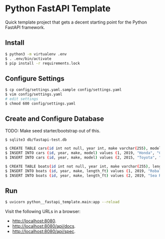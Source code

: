 # Python FastAPI Template

Quick template project that gets a decent starting point for the Python FastAPI framework.

## Install

```bash
$ python3 -m virtualenv .env
$ . .env/bin/activate
$ pip install -r requirements.lock
```

## Configure Settings

```bash
$ cp config/settings.yaml.sample config/settings.yaml
$ vim config/settings.yaml
# edit settings
$ chmod 600 config/settings.yaml
```

## Create and Configure Database

TODO: Make seed starter/bootstrap out of this.

```bash
$ sqlite3 db/fastapi-test.db

$ CREATE TABLE cars(id int not null, year int, make varchar(255), model varchar(255), primary key (id));
$ INSERT INTO cars (id, year, make, model) values (1, 2019, "Honda", "Civic");
$ INSERT INTO cars (id, year, make, model) values (2, 2015, "Toyota", "Prius");

$ CREATE TABLE boats(id int not null, year int, make varchar(255), length_ft int, primary key (id));
$ INSERT INTO boats (id, year, make, length_ft) values (1, 2019, "Robalo", "24");
$ INSERT INTO boats (id, year, make, length_ft) values (2, 2019, "Sea Ray", "18");
```

## Run

```bash
$ uvicorn python__fastapi_template.main:app --reload
```

Visit the following URLs in a browser:

  * [http://localhost:8080](http://localhost:8080).
  * [http://localhost:8080/api/docs](http://localhost:8080/api/docs).
  * [http://localhost:8080/api/spec](http://localhost:8080/api/spec).
